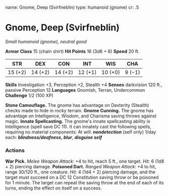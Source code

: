 name: Gnome, Deep (Svirfneblin)
type: humanoid (gnome)
cr: .5

# Gnome, Deep (Svirfneblin)
_Small humanoid (gnome), neutral good_

**Armor Class** 15 (chain shirt)
**Hit Points** 16 (3d6 + 6)
**Speed** 20 ft.

| STR     | DEX     | CON     | INT     | WIS     | CHA     |
|---------|---------|---------|---------|---------|---------|
| 15 (+2) | 14 (+2) | 14 (+2) | 12 (+1) | 10 (+0) | 9 (−1)  |

**Skills** Investigation +3, Perception +2, Stealth +4
**Senses** darkvision 120 ft., passive Perception 12
**Languages** Gnomish, Terran, Undercommon
**Challenge** 1/2 (100 XP)

**Stone Camouflage.** The gnome has advantage on Dexterity (Stealth) checks made to hide in rocky terrain.
**Gnome Cunning.** The gnome has advantage on Intelligence, Wisdom, and Charisma saving throws against magic.
**Innate Spellcasting.** The gnome's innate spellcasting ability is Intelligence (spell save DC 11). It can innately cast the following spells, requiring no material components:
At will: **_nondetection_** (self only)
1/day each: **_blindness/deafness_**, **_blur_**, **_disguise self_**

### Actions
**War Pick.** _Melee Weapon Attack:_ +4 to hit, reach 5 ft., one target. _Hit:_ 6 (1d8 + 2) piercing damage.
**Poisoned Dart.** _Ranged Weapon Attack:_ +4 to hit, range 30/120 ft., one creature. _Hit:_ 4 (1d4 + 2) piercing damage, and the target must succeed on a DC 12 Constitution saving throw or be poisoned for 1 minute. The target can repeat the saving throw at the end of each of its turns, ending the effect on itself on a success.
